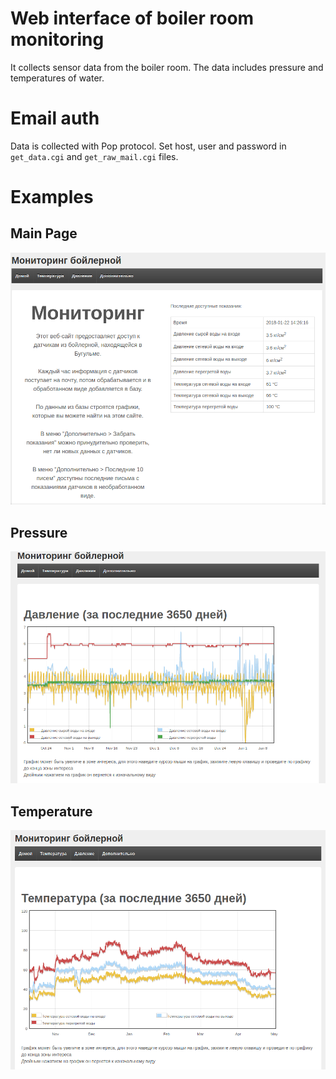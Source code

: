 # Web interface of boiler room monitoring

It collects sensor data from the boiler room. The data includes pressure and temperatures of water.

# Email auth

Data is collected with Pop protocol. Set host, user and password in `get_data.cgi` and `get_raw_mail.cgi` files.

# Examples

## Main Page
![Main](misc/main.png)

## Pressure
![Pressure](misc/pressure.png)

## Temperature
![Main](misc/tempr.png)
